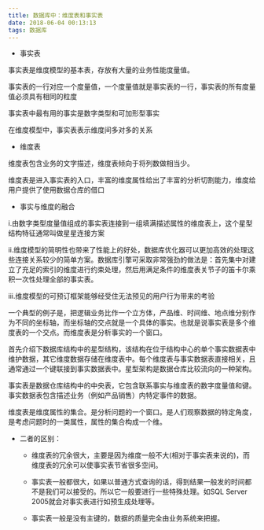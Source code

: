 ```yaml
---
title: 数据库中：维度表和事实表
date: 2018-06-04 00:13:13
tags: 数据库
---
```


* 事实表   

事实表是维度模型的基本表，存放有大量的业务性能度量值。

事实表的一行对应一个度量值，一个度量值就是事实表的一行，事实表的所有度量值必须具有相同的粒度

事实表中最有用的事实是数字类型和可加形型事实

在维度模型中，事实表表示维度间多对多的关系

<!-- more--> 

*  维度表

维度表包含业务的文字描述，维度表倾向于将列数做相当少。

维度表是进入事实表的入口，丰富的维度属性给出了丰富的分析切割能力，维度给用户提供了使用数据仓库的借口

* 事实与维度的融合

i.由数字类型度量值组成的事实表连接到一组填满描述属性的维度表上，这个星型结构特征通常叫做星星连接方案

ii.维度模型的简明性也带来了性能上的好处，数据库优化器可以更加高效的处理这些连接关系较少的简单方案。数据库引擎可采取非常强劲的做法是：首先集中对建立了充足的索引的维度进行约束处理，然后用满足条件的维度表关节子的笛卡尔乘积一次性处理全部的事实表。

iii.维度模型的可预订框架能够经受住无法预见的用户行为带来的考验

一个典型的例子是，把逻辑业务比作一个立方体，产品维、时间维、地点维分别作为不同的坐标轴，而坐标轴的交点就是一个具体的事实。也就是说事实表是多个维度表的一个交点。而维度表是分析事实的一个窗口。 

首先介绍下数据库结构中的星型结构，该结构在位于结构中心的单个事实数据表中维护数据，其它维度数据存储在维度表中。每个维度表与事实数据表直接相关，且通常通过一个键联接到事实数据表中。星型架构是数据仓库比较流向的一种架构。

事实表是数据仓库结构中的中央表，它包含联系事实与维度表的数字度量值和键。事实数据表包含描述业务（例如产品销售）内特定事件的数据。

维度表是维度属性的集合。是分析问题的一个窗口。是人们观察数据的特定角度，是考虑问题时的一类属性，属性的集合构成一个维。

* 二者的区别：

    - 维度表的冗余很大，主要是因为维度一般不大(相对于事实表来说的)，而维度表的冗余可以使事实表节省很多空间。
    
   - 事实表一般都很大，如果以普通方式查询的话，得到结果一般发的时间都不是我们可以接受的。所以它一般要进行一些特殊处理。如SQL Server 2005就会对事实表进行如预生成处理等。
   
    - 事实表一般是没有主键的，数据的质量完全由业务系统来把握。
